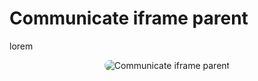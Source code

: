 # Communicate iframe parent

lorem

<p style = 'text-align:center;'>
  <image
    src="communicate-iframe-parent.png"
    alt="Communicate iframe parent"
    caption="Communicate iframe parent" 
    style="border-radius: 12px;">
</p>
